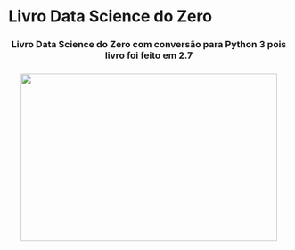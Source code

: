 # Livro Data Science do Zero

<div align="center">
    <h3>Livro Data Science do Zero com conversão para Python 3 pois livro foi feito em 2.7<h3/>  
</div>

<p align="center"> 
  <img width="460" height="300" src="https://user-images.githubusercontent.com/55324902/141474713-0f7733e8-765d-4883-9064-2f47e1609476.gif">
  </p>
